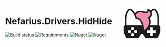 <img src="assets/NSS-128x128.png" align="right" />

# Nefarius.Drivers.HidHide

[![Build status](https://ci.appveyor.com/api/projects/status/bw2ojhc7lqgvoxh0/branch/master?svg=true)](https://ci.appveyor.com/project/nefarius/nefarius-utilities-sessionnotification/branch/master) ![Requirements](https://img.shields.io/badge/Requires-.NET%206-blue.svg) [![Nuget](https://img.shields.io/nuget/v/Nefarius.Drivers.HidHide)](https://www.nuget.org/packages/Nefarius.Drivers.HidHide/) [![Nuget](https://img.shields.io/nuget/dt/Nefarius.Drivers.HidHide)](https://www.nuget.org/packages/Nefarius.Drivers.HidHide/)
